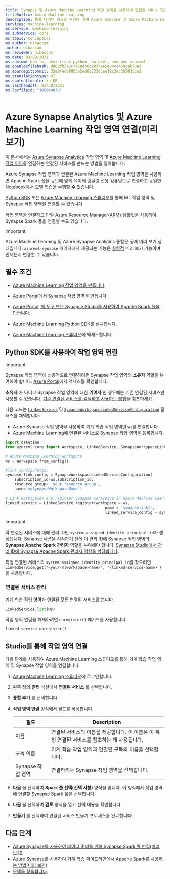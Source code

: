 ```yaml
---
title: Synapse 및 Azure Machine Learning 작업 영역을 사용하여 연결된 서비스 만들기(미리 보기)
titleSuffix: Azure Machine Learning
description: 통합 데이터 랭글링 환경에 대해 Azure Synapse 및 Azure Machine Learning 작업 영역을 연결하는 방법을 알아봅니다.
services: machine-learning
ms.service: machine-learning
ms.subservice: core
ms.topic: conceptual
ms.author: nibaccam
author: nibaccam
ms.reviewer: nibaccam
ms.date: 03/08/2021
ms.custom: how-to, devx-track-python, data4ml, synapse-azureml
ms.openlocfilehash: dd62fb5e3c7450d50b9837ee5484ca480cab78aa
ms.sourcegitcommit: 32e0fedb80b5a5ed0d2336cea18c3ec3b5015ca1
ms.translationtype: HT
ms.contentlocale: ko-KR
ms.lasthandoff: 03/30/2021
ms.locfileid: "105640838"
---
```

# <a name="link-azure-synapse-analytics-and-azure-machine-learning-workspaces-preview"></a>Azure Synapse Analytics 및 Azure Machine Learning 작업 영역 연결(미리 보기)

이 문서에서는 [Azure Synapse Analytics](/synapse-analytics/overview-what-is.md) 작업 영역 및 [Azure Machine Learning 작업 영역](concept-workspace.md)을 연결하는 연결된 서비스를 만드는 방법을 알아봅니다.

Azure Synapse 작업 영역과 연결된 Azure Machine Learning 작업 영역을 사용하면 Apache Spark 풀을 규모에 맞게 데이터 랭글링 전용 컴퓨팅으로 연결하고 동일한 Notebook에서 모델 학습을 수행할 수 있습니다.

[Python SDK](#link-sdk) 또는 [Azure Machine Learning 스튜디오](#link-studio)를 통해 ML 작업 영역 및 Synapse 작업 영역을 연결할 수 있습니다.

작업 영역을 연결하고 단일 [Azure Resource Manager(ARM) 템플릿](https://github.com/Azure/azure-quickstart-templates/blob/master/101-machine-learning-linkedservice-create/azuredeploy.json)을 사용하여 Synapse Spark 풀을 연결할 수도 있습니다.

>[!IMPORTANT]
> Azure Machine Learning 및 Azure Synapse Analytics 통합은 공개 미리 보기 상태입니다. `azureml-synapse` 패키지에서 제공되는 기능은 [실험적](/python/api/overview/azure/ml/#stable-vs-experimental) 미리 보기 기능이며 언제든지 변경할 수 있습니다.

## <a name="prerequisites"></a>필수 조건

* [Azure Machine Learning 작업 영역을 만듭니다](how-to-manage-workspace.md?tabs=python).

* [Azure Portal에서 Synapse 작업 영역을 만듭니다.](/azure/synapse-analytics/quickstart-create-workspace)

* [Azure Portal, 웹 도구 또는 Synapse Studio를 사용하여 Apache Spark 풀을 만듭니다.](/azure/synapse-analytics/quickstart-create-apache-spark-pool-studio)

* [Azure Machine Learning Python SDK](/python/api/overview/azure/ml/intro)를 설치합니다.

* [Azure Machine Learning 스튜디오](https://ml.azure.com/)에 액세스합니다.

<a name="link-sdk"></a>
## <a name="link-workspaces-with-the-python-sdk"></a>Python SDK를 사용하여 작업 영역 연결

> [!IMPORTANT]
> Synapse 작업 영역에 성공적으로 연결하려면 Synapse 작업 영역의 **소유자** 역할을 부여해야 합니다. [Azure Portal](https://ms.portal.azure.com/)에서 액세스를 확인합니다.
>
> **소유자** 가 아니고 Synapse 작업 영역에 대한 **기여자** 인 경우에는 기존 연결된 서비스만 사용할 수 있습니다. [기존 연결된 서비스를 검색하고 사용하는 방법](how-to-data-prep-synapse-spark-pool.md#get-an-existing-linked-service)을 참조하세요.

다음 코드는 [`LinkedService`](/python/api/azureml-core/azureml.core.linked_service.linkedservice) 및 [`SynapseWorkspaceLinkedServiceConfiguration`](/python/api/azureml-core/azureml.core.linked_service.synapseworkspacelinkedserviceconfiguration) 클래스를 채택합니다.

* Azure Synapse 작업 영역을 사용하여 기계 학습 작업 영역인 `ws`를 연결합니다.
* Azure Machine Learning에 연결된 서비스로 Synapse 작업 영역을 등록합니다.

``` python
import datetime  
from azureml.core import Workspace, LinkedService, SynapseWorkspaceLinkedServiceConfiguration

# Azure Machine Learning workspace
ws = Workspace.from_config()

#link configuration 
synapse_link_config = SynapseWorkspaceLinkedServiceConfiguration(
    subscription_id=ws.subscription_id,
    resource_group= 'your resource group',
    name='mySynapseWorkspaceName')

# Link workspaces and register Synapse workspace in Azure Machine Learning
linked_service = LinkedService.register(workspace = ws,              
                                            name = 'synapselink1',    
                                            linked_service_config = synapse_link_config)
```

> [!IMPORTANT] 
> 각 연결된 서비스에 대해 관리 ID인 `system_assigned_identity_principal_id`가 생성됩니다. Synapse 세션을 시작하기 전에 이 관리 ID에 Synapse 작업 영역의 **Synapse Apache Spark 관리자** 역할을 부여해야 합니다. [Synapse Studio에서 관리 ID에 Synapse Apache Spark 관리자 역할을 할당합니다](../synapse-analytics/security/how-to-manage-synapse-rbac-role-assignments.md).
>
> 특정 연결된 서비스의 `system_assigned_identity_principal_id`를 찾으려면 `LinkedService.get('<your-mlworkspace-name>', '<linked-service-name>')`을 사용합니다.

### <a name="manage-linked-services"></a>연결된 서비스 관리

기계 학습 작업 영역과 연결된 모든 연결된 서비스를 봅니다.

```python
LinkedService.list(ws)
```

작업 영역 연결을 해제하려면 `unregister()` 메서드를 사용합니다.

``` python
linked_service.unregister()
```

<a name="link-studio"></a>
## <a name="link-workspaces-via-studio"></a>Studio를 통해 작업 영역 연결

다음 단계를 사용하여 Azure Machine Learning 스튜디오를 통해 기계 학습 작업 영역 및 Synapse 작업 영역을 연결합니다. 

1. [Azure Machine Learning 스튜디오](https://ml.azure.com/)에 로그인합니다.
1. 왼쪽 창의 **관리** 섹션에서 **연결된 서비스** 를 선택합니다.
1. **통합 추가** 를 선택합니다.
1. **작업 영역 연결** 양식에서 필드를 작성합니다.

    |필드| Description    
    |---|---
    |이름| 연결된 서비스의 이름을 제공합니다. 이 이름은 이 특정 연결된 서비스를 참조하는 데 사용됩니다.
    |구독 이름 | 기계 학습 작업 영역과 연결된 구독의 이름을 선택합니다. 
    |Synapse 작업 영역 | 연결하려는 Synapse 작업 영역을 선택합니다.
    
1. **다음** 을 선택하여 **Spark 풀 선택(선택 사항)** 양식을 엽니다. 이 양식에서 작업 영역에 연결할 Synapse Spark 풀을 선택합니다.

1. **다음** 을 선택하여 **검토** 양식을 열고 선택 내용을 확인합니다.
1. **만들기** 를 선택하여 연결된 서비스 만들기 프로세스를 완료합니다.

## <a name="next-steps"></a>다음 단계

* [Azure Synapse를 사용하여 데이터 준비를 위해 Synapse Spark 풀 연결(미리 보기)](how-to-data-prep-synapse-spark-pool.md)
* [Azure Synapse를 사용하여 기계 학습 파이프라인에서 Apache Spark를 사용하는 방법(미리 보기)](how-to-use-synapsesparkstep.md)
* [모델을 학습합니다](how-to-set-up-training-targets.md).
